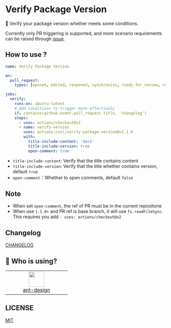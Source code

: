 # Verify Package Version

🙏 Verify your package version whether meets some conditions.

Currently only PR triggering is supported, and more scenario requirements can be raised through [issue](https://github.com/actions-cool/verify-package-version/issues).

## How to use ?

```yml
name: Verify Package Version

on:
  pull_request:
    types: [opened, edited, reopened, synchronize, ready_for_review, review_requested]

jobs:
  verify:
    runs-on: ubuntu-latest
    # Add conditions to trigger more effectively
    if: contains(github.event.pull_request.title, 'changelog')
    steps:
      - uses: actions/checkout@v2
      - name: verify-version
        uses: actions-cool/verify-package-version@v1.1.0
        with:
          title-include-content: 'docs'
          title-include-version: true
          open-comment: true
```

- `title-include-content`: Verify that the title contains content
- `title-include-version`: Verify that the title whether contains version, default `true`
- `open-comment`：Whether to open comments, default `false`

## Note

- When set `open-comment`, the ref of PR must be in the current repositorie
- When use `1.1.0+` and PR ref is base branch, it will use `fs.readFileSync`. This requires you add `- uses: actions/checkout@v2`

## Changelog

[CHANGELOG](./CHANGELOG.md)

## 💖 Who is using?

<table>
  <tr>
    <td align="center" width="180">
      <a href="https://github.com/ant-design/ant-design">
        <img src="https://avatars1.githubusercontent.com/u/12101536?s=200&v=4" width="48" />
        <div>ant-design</div>
      </a>
    </td>
  </tr>
</table>


## LICENSE

[MIT](https://github.com/actions-cool/verify-package-version/blob/main/LICENSE)
